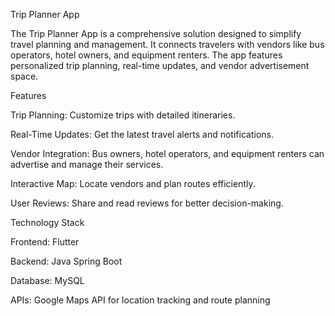 Trip Planner App

The Trip Planner App is a comprehensive solution designed to simplify travel planning and management. It connects travelers with vendors like bus operators, hotel owners, and equipment renters. The app features personalized trip planning, real-time updates, and vendor advertisement space.

Features

Trip Planning: Customize trips with detailed itineraries.

Real-Time Updates: Get the latest travel alerts and notifications.

Vendor Integration: Bus owners, hotel operators, and equipment renters can advertise and manage their services.

Interactive Map: Locate vendors and plan routes efficiently.

User Reviews: Share and read reviews for better decision-making.

Technology Stack

Frontend: Flutter

Backend: Java Spring Boot

Database: MySQL

APIs: Google Maps API for location tracking and route planning
